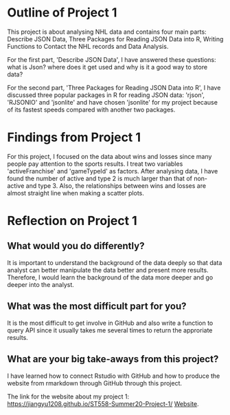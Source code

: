 # Outline of Project 1

This project is about analysing NHL data and contains four main parts: Describe JSON Data, Three Packages for Reading JSON Data into R, 
Writing Functions to Contact the NHL records and Data Analysis. 

For the first part, 'Describe JSON Data', I have answered these questions: what is Json? where does it get used and 
why is it a good way to store data? 

For the second part, 'Three Packages for Reading JSON Data into R', I have discussed three popular packages in R for reading JSON data: 
'rjson', 'RJSONIO' and 'jsonlite' and have chosen 'jsonlite' for my project because of its fastest speeds compared with another 
two packages.

# Findings from Project 1

For this project, I focused on the data about wins and losses since many people pay attention to the sports results. I treat two variables
'activeFranchise' and 'gameTypeId' as factors. After analysing data, I have found the number of active and type 2 is much larger than that
of non-active and type 3. Also, the relationships between wins and losses are almost straight line when making a scatter plots.

# Reflection on Project 1

## What would you do differently?

It is important to understand the background of the data deeply so that data analyst can better manipulate the data better and present 
more results. Therefore, I would learn the background of the data more deeper and go deeper into the analyst.

## What was the most difficult part for you?

It is the most difficult to get involve in GitHub and also write a function to query API since it usually takes me several times 
to return the approriate results.

## What are your big take-aways from this project?

I have learned how to connect Rstudio with GitHub and how to produce the website from rmarkdown through GitHub through this project.


The link for the website about my project 1: https://jiangyu1208.github.io/ST558-Summer20-Project-1/
[Website](https://en.wikipedia.org/wiki/Linear_discriminant_analysis).


